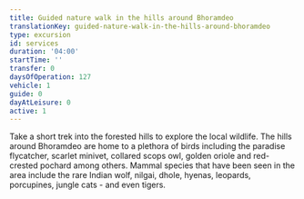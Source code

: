 ```yaml
---
title: Guided nature walk in the hills around Bhoramdeo
translationKey: guided-nature-walk-in-the-hills-around-bhoramdeo
type: excursion
id: services
duration: '04:00'
startTime: ''
transfer: 0
daysOfOperation: 127
vehicle: 1
guide: 0
dayAtLeisure: 0
active: 1
---
```

Take a short trek into the forested hills to explore the local wildlife. The hills around Bhoramdeo are home to a plethora of birds including the paradise flycatcher, scarlet minivet, collared scops owl, golden oriole and red-crested pochard among others. Mammal species that have been seen in the area include the rare Indian wolf, nilgai, dhole, hyenas, leopards, porcupines, jungle cats - and even tigers.